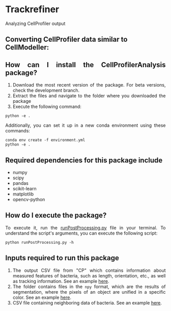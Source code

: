# Trackrefiner
Analyzing CellProfiler output


## Converting CellProfiler data similar to CellModeller:
<div align="justify">

## How can I install the CellProfilerAnalysis package?
1. Download the most recent version of the package. For beta versions, check the development branch.
2. Extract the files and navigate to the folder where you downloaded the package
3. Execute the following command:
```
python -e .
```

Additionally, you can set it up in a new conda environment using these commands:
```
conda env create -f environment.yml
python -e .
```

## Required dependencies for this package include
- numpy
- scipy
- pandas
- scikit-learn
- matplotlib
- opencv-python

## How do I execute the package?
To execute it, run the <a href="runningAnalysis/runPostProcessing.py">runPostProcessing.py</a> file in your terminal. To understand the script's arguments, you can execute the following script:
```
python runPostProcessing.py -h
```

## Inputs required to run this package
1. The output CSV file from "CP" which contains information about measured features of bacteria, such as length, orientation, etc., as well as tracking information. See an example <a href="examples/e.coli/FilterObjects.csv">here</a>.
2. The folder contains files in the `npy` format, which are the results of segmentation, where the pixels of an object are unified in a specific color. See an example <a href="examples/e.coli/objects">here</a>.
3. CSV file containing neighboring data of bacteria. See an example <a href="examples/e.coli/Object%20relationships.csv">here</a>.
